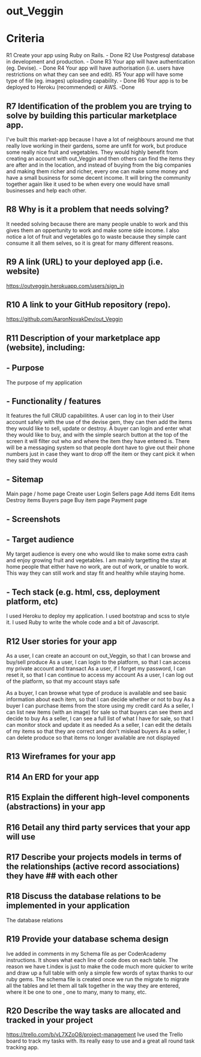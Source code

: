 # out_Veggin

# Criteria
R1 Create your app using Ruby on Rails. - Done
R2 Use Postgresql database in development and production. - Done
R3 Your app will have authentication (eg. Devise). - Done
R4 Your app will have authorisation (i.e. users have restrictions on what they can see and edit).
R5 Your app will have some type of file (eg. images) uploading capability. - Done
R6 Your app is to be deployed to Heroku (recommended) or AWS. -Done
## R7 Identification of the problem you are trying to solve by building this particular marketplace app.

I've built this market-app because I have a lot of neighbours around me that really love working in their gardens, some are unfit for work, but produce some really nice fruit and vegetables.
They would highly benefit from creating an account with out_Veggin and then others can find the items they are after and in the location, and instead of buying from the big companies and making them richer and richer, every one can make some money and have a small business for some decent income. It will bring the community together again like it used to be when every one would have small businesses and help each other.

## R8 Why is it a problem that needs solving?

It needed solving because there are many people unable to work and this gives them an oppertunity to work and make some side income.
I also notice a lot of fruit and vegetables go to waste because they simple cant consume it all them selves, so it is great for many different reasons.

## R9 A link (URL) to your deployed app (i.e. website)

https://outveggin.herokuapp.com/users/sign_in

## R10 A link to your GitHub repository (repo).

https://github.com/AaronNovakDev/out_Veggin

## R11 Description of your marketplace app (website), including:
## - Purpose
The purpose of my application 

## - Functionality / features
It features the full CRUD capabilitites.
A user can log in to their User account safely with the use of the devise gem, they can then add the items they would like to sell, update or destroy.
A buyer can login and enter what they would like to buy, and with the simple search button at the top of the screen it will filter out who and where the item they have entered is.
There will be a messaging system so that people dont have to give out their phone numbers just in case they want to drop off the item or they cant pick it when they said they would

## - Sitemap
Main page / home page
Create user
Login
Sellers page
Add items
Edit items
Destroy items
Buyers page
Buy item page
Payment page
## - Screenshots

## - Target audience
My target audience is every one who would like to make some extra cash and enjoy growing fruit and vegetables. I am mainly targetting the stay at home people that either have no work, are out of work, or unable to work. This way they can still work and stay fit and healthy while staying home.

## - Tech stack (e.g. html, css, deployment platform, etc)
I used Heroku to deploy my application.
I used bootstrap and scss to style it.
I used Ruby to write the whole code and a bit of Javascript.

## R12 User stories for your app

As a user, I can create an account on out_Veggin, so that I can browse and buy/sell produce 
As a user, I can login to the platform, so that I can access my private account and transact 
As a user, if I forget my password, I can reset it, so that I can continue to access my account
As a user, I can log out of the platform, so that my account stays safe

As a buyer, I can browse what type of produce is available and see basic information about each item, so that I can decide whether or not to buy
As a buyer I can purchase items from the store using my credit card
As a seller, I can list new items (with an image) for sale so that buyers can see  them and decide to buy 
As a seller, I can see a full list of what I have for sale, so that I can monitor stock and update it as needed 
As a seller, I can edit the details of my items so that they are correct and don't mislead buyers
As a seller, I can delete produce so that items no longer available are not displayed 

## R13 Wireframes for your app

## R14 An ERD for your app

## R15 Explain the different high-level components (abstractions) in your app

## R16 Detail any third party services that your app will use

## R17 Describe your projects models in terms of the relationships (active record associations) they have ## with each other


## R18 Discuss the database relations to be implemented in your application

The database relations

## R19 Provide your database schema design

Ive added in comments in my Schema file as per CoderAcademy instructions.
It shows what each line of code does on each table.
The reason we have t.index is just to make the code much more quicker to write and draw up a full table with only a simple few words of sytax thanks to our ruby gems.
The schema file is created once we run the migrate to migrate all the tables and let them all talk together in the way they are entered, where it be one to one , one to many, many to many, etc.

## R20 Describe the way tasks are allocated and tracked in your project

https://trello.com/b/vL7XZoO8/project-management
Ive used the Trello board to track my tasks with. Its really easy to use and a great all round task tracking app.
